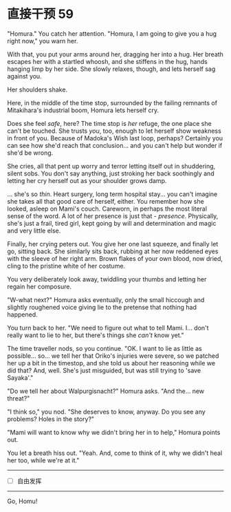 # 直接干预 59

"Homura." You catch her attention. "Homura, I am going to give you a hug right now," you warn her.

With that, you put your arms around her, dragging her into a hug. Her breath escapes her with a startled whoosh, and she stiffens in the hug, hands hanging limp by her side. She slowly relaxes, though, and lets herself sag against you.

Her shoulders shake.

Here, in the middle of the time stop, surrounded by the failing remnants of Mitakihara's industrial boom, Homura lets herself cry.

Does she feel *safe*, here? The time stop is *her* refuge, the one place she can't be touched. She trusts *you*, too, enough to let herself show weakness in front of you. Because of Madoka's Wish last loop, perhaps? Certainly you can see how she'd reach that conclusion... and you can't help but wonder if she'd be wrong.

She cries, all that pent up worry and terror letting itself out in shuddering, silent sobs. You don't say anything, just stroking her back soothingly and letting her cry herself out as your shoulder grows damp.

... she's so *thin*. Heart surgery, long term hospital stay... you can't imagine she takes all that good care of herself, either. You remember how she looked, asleep on Mami's couch. Careworn, in perhaps the most literal sense of the word. A lot of her presence is just that - *presence*. Physically, she's just a frail, tired girl, kept going by will and determination and magic and very little else.

Finally, her crying peters out. You give her one last squeeze, and finally let go, sitting back. She similarly sits back, rubbing at her now reddened eyes with the sleeve of her right arm. Brown flakes of your own blood, now dried, cling to the pristine white of her costume.

You very deliberately look away, twiddling your thumbs and letting her regain her composure.

"W-what next?" Homura asks eventually, only the small hiccough and slightly roughened voice giving lie to the pretense that nothing had happened.

You turn back to her. "We need to figure out what to tell Mami. I... don't really want to lie to her, but there's things she *can't* know yet."

The time traveller nods, so you continue. "OK. I want to lie as little as possible... so... we tell her that Oriko's injuries were severe, so we patched her up a bit in the timestop, and she told us about her reasoning while we did that? And, well. She's just misguided, but was still trying to 'save Sayaka'."

"Do we tell her about Walpurgisnacht?" Homura asks. "And the... new threat?"

"I think so," you nod. "She deserves to know, anyway. Do you see any problems? Holes in the story?"

"Mami will want to know why we didn't bring her in to help," Homura points out.

You let a breath hiss out. "Yeah. And, come to think of it, why we didn't heal her too, while we're at it."

---

- [ ] 自由发挥

---

Go, Homu!
